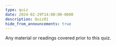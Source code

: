 ```yaml
---
type: quiz
date: 2024-02-29T14:00:00-0600
description: Quiz01
hide_from_announcements: true
---
```

Any material or readings covered prior to this quiz.
